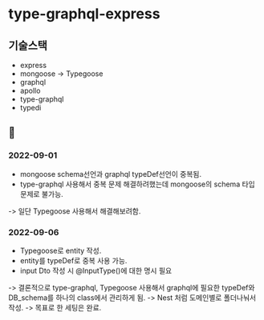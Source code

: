 # type-graphql-express

## 기술스택

-   express
-   mongoose -> Typegoose
-   graphql
-   apollo
-   type-graphql
-   typedi

## 🚀

### 2022-09-01

-   mongoose schema선언과 graphql typeDef선언이 중복됨.
-   type-graphql 사용해서 중복 문제 해결하려했는데 mongoose의 schema 타입문제로 불가능.

-> 일단 Typegoose 사용해서 해결해보려함.

### 2022-09-06

-   Typegoose로 entity 작성.
-   entity를 typeDef로 중복 사용 가능.
-   input Dto 작성 시 @InputType()에 대한 명시 필요

-> 결론적으로 type-graphql, Typegoose 사용해서 graphql에 필요한 typeDef와 DB_schema를 하나의 class에서 관리하게 됨.
-> Nest 처럼 도메인별로 폴더나눠서 작성.
-> 목표로 한 세팅은 완료.
